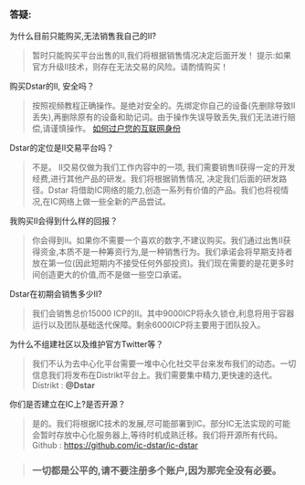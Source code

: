 

### 答疑:



为什么目前只能购买,无法销售我自己的II?

> 暂时只能购买平台出售的II,我们将根据销售情况决定后面开发！
> 提示:如果官方升级II技术，则存在无法交易的风险。请酌情购买！



购买Dstar的II, 安全吗？

> 按照视频教程正确操作。是绝对安全的。先绑定你自己的设备(先删除导致II丢失),再删除原有的设备和助记词。由于操作失误导致丢失,我们无法进行赔偿,请谨慎操作。 [如何过户您的互联网身份](https://support.dstar.app/#/zh-cn/IITransfer)



Dstar的定位是II交易平台吗？

> 不是。 II交易仅做为我们工作内容中的一项, 我们需要销售II获得一定的开发经费,进行其他产品的研发。我们将根据销售情况, 决定我们后面的研发路径。Dstar 将借助IC网络的能力,创造一系列有价值的产品。我们也将视情况,在IC网络上做一些全新的产品尝试。



我购买II会得到什么样的回报？

> 你会得到II。如果你不需要一个喜欢的数字,不建议购买。我们通过出售II获得资金,本质不是一种筹资行为,是一种销售行为。我们承诺会将早期支持者放在第一位(因此短期内不接受任何外部投资)。我们现在需要的是花更多时间创造更大的价值,而不是做一些空口承诺。



Dstar在初期会销售多少II?

> 我们会销售总价15000 ICP的II。其中9000ICP将永久锁仓,利息将用于容器运行以及团队基础迭代保障。剩余6000ICP将主要用于团队投入。



为什么不组建社区以及维护官方Twitter等？

> 我们不认为去中心化平台需要一堆中心化社交平台来发布我们的动态。一切信息我们将发布在Distrikt平台上。我们需要集中精力,更快速的迭代。
> Distrikt  :  **@Dstar**



你们是否建立在IC上?是否开源？

> 是的。我们将根据IC技术的发展,尽可能部署到IC。部分IC无法实现的可能会暂时存放中心化服务器上,等待时机成熟迁移。我们将开源所有代码。<br/>
> Github : https://github.com/ic-dstar/ic-dstar


>### 一切都是公平的,请不要注册多个账户,因为那完全没有必要。










